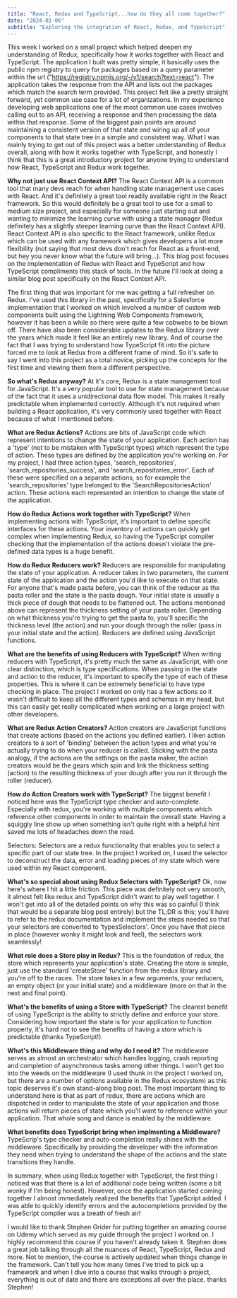 ```yaml
---
title: "React, Redux and TypeScript...how do they all come together?"
date: "2024-01-06"
subtitle: "Exploring the integration of React, Redux, and TypeScript"
---
```


This week I worked on a small project which helped deepen my understanding of Redux, specifically how it works together with React and TypeScript. The application I built was pretty simple, it basically uses the public npm registry to query for packages based on a query parameter within the url ("https://registry.npmjs.org/-/v1/search?text=react"). The application takes the response from the API and lists out the packages which match the search term provided. This project felt like a pretty straight forward, yet common use case for a lot of organizations. In my experience developing web applications one of the most common use cases involves calling out to an API, receiving a response and then processing the data within that response. Some of the biggest pain points are around maintaining a consistent version of that state and wiring up all of your components to that state tree in a simple and consistent way. What I was mainly trying to get out of this project was a better understanding of Redux overall, along with how it works together with TypeScript, and honestly I think that this is a great introductory project for anyone trying to understand how React, TypeScript and Redux work together.

**Why not just use React Context API?** The React Context API is a common tool that many devs reach for when handling state management use cases with React. And it's definitely a great tool readily available right in the React framework. So this would definitely be a great tool to use for a small to medium size project, and especially for someone just starting out and wanting to minimize the learning curve with using a state manager (Redux definitely has a slightly steeper learning curve than the React Context API). React Context API is also specific to the React framework, unlike Redux which can be used with any framework which gives developers a lot more flexibility (not saying that most devs don't reach for React as a front-end, but hey you never know what the future will bring...). This blog post focuses on the implementation of Redux with React and TypeScript and how TypeScript compliments this stack of tools. In the future I'll look at doing a similar blog post specifically on the React Context API.

The first thing that was important for me was getting a full refresher on Redux. I've used this library in the past, specifically for a Salesforce implementation that I worked on which involved a number of custom web components built using the Lightning Web Components framework, however it has been a while so there were quite a few cobwebs to be blown off. There have also been considerable updates to the Redux library over the years which made it feel like an entirely new library. And of course the fact that I was trying to understand how TypeScript fit into the picture forced me to look at Redux from a different frame of mind. So it's safe to say I went into this project as a total novice, picking up the concepts for the first time and viewing them from a different perspective.

**So what's Redux anyway?** At it's core, Redux is a state management tool for JavaScript. It's a very popular tool to use for state management because of the fact that it uses a unidirectional data flow model. This makes it really predictable when implemented correctly. Although it's not required when building a React application, it's very commonly used together with React because of what I mentioned before.

**What are Redux Actions?** Actions are bits of JavaScript code which represent intentions to change the state of your application. Each action has a 'type' (not to be mistaken with TypeScript types) which represent the type of action. These types are defined by the application you're working on. For my project, I had three action types, 'search_repositories', 'search_repositories_success', and 'search_repositories_error'. Each of these were specified on a separate actions, so for example the 'search_repositories' type belonged to the 'SearchRepositoriesAction' action. These actions each represented an intention to change the state of the application.

**How do Redux Actions work together with TypeScript?** When implementing actions with TypeScript, it's important to define specific interfaces for these actions. Your inventory of actions can quickly get complex when implementing Redux, so having the TypeScript compiler checking that the implementation of the actions doesn't violate the pre-defined data types is a huge benefit.

**How do Redux Reducers work?** Reducers are responsible for manipulating the state of your application. A reducer takes in two parameters, the current state of the application and the action you'd like to execute on that state. For anyone that's made pasta before, you can think of the reducer as the pasta roller and the state is the pasta dough. Your initial state is usually a thick piece of dough that needs to be flattened out. The actions mentioned above can represent the thickness setting of your pasta roller. Depending on what thickness you're trying to get the pasta to, you'll specific the thickness level (the action) and run your dough through the roller (pass in your initial state and the action). Reducers are defined using JavaScript functions.

**What are the benefits of using Reducers with TypeScript?** When writing reducers with TypeScript, it's pretty much the same as JavaScript, with one clear distinction, which is type specifications. When passing in the state and action to the reducer, it's important to specify the type of each of these properties. This is where it can be extremely beneficial to have type checking in place. The project I worked on only has a few actions so it wasn't difficult to keep all the different types and schemas in my head, but this can easily get really complicated when working on a large project with other developers.

**What are Redux Action Creators?** Action creators are JavaScript functions that create actions (based on the actions you defined earlier). I liken action creators to a sort of 'binding' between the action types and what you're actually trying to do when your reducer is called. Sticking with the pasta analogy, if the actions are the settings on the pasta maker, the action creators would be the gears which spin and link the thickness setting (action) to the resulting thickness of your dough after you run it through the roller (reducer).

**How do Action Creators work with TypeScript?** The biggest benefit I noticed here was the TypeScript type checker and auto-complete. Especially with redux, you're working with multiple components which reference other components in order to maintain the overall state. Having a squiggly line show up when something isn't quite right with a helpful hint saved me lots of headaches down the road.

Selectors: Selectors are a redux functionality that enables you to select a specific part of our state tree. In the project I worked on, I used the selector to deconstruct the data, error and loading pieces of my state which were used within my React component.

**What's so special about using Redux Selectors with TypeScript?** Ok, now here's where I hit a little friction. This piece was definitely not very smooth, it almost felt like redux and TypeScript didn't want to play well together. I won't get into all of the detailed points on why this was so painful (I think that would be a separate blog post entirely) but the TL;DR is this; you'll have to refer to the redux documentation and implement the steps needed so that your selectors are converted to 'typesSelectors'. Once you have that piece in place (however wonky it might look and feel), the selectors work seamlessly!

**What role does a Store play in Redux?** This is the foundation of redux, the store which represents your application's state. Creating the store is simple, just use the standard 'createStore' function from the redux library and you're off to the races. The store takes in a few arguments, your reducers, an empty object (or your initial state) and a middleware (more on that in the next and final point).

**What's the benefits of using a Store with TypeScript?** The clearest benefit of using TypeScript is the ability to strictly define and enforce your store. Considering how important the state is for your application to function properly, it's hard not to see the benefits of having a store which is predictable (thanks TypeScript!).

**What's this Middleware thing and why do I need it?** The middleware serves as almost an orchestrator which handles logging, crash reporting and completion of asynchronous tasks among other things. I won't get too into the weeds on the middleware (I used thunk in the project I worked on, but there are a number of options available in the Redux ecosystem) as this topic deserves it's own stand-along blog post. The most important thing to understand here is that as part of redux, there are actions which are dispatched in order to manipulate the state of your application and those actions will return pieces of state which you'll want to reference within your application. That whole song and dance is enabled by the middleware.

**What benefits does TypeScript bring when implmenting a Middleware?** TypeScrip's type checker and auto-completion really shines with the middleware. Specifically by providing the developer with the information they need when trying to understand the shape of the actions and the state transitions they handle.

In summary, when using Redux together with TypeScript, the first thing I noticed was that there is a lot of additional code being written (some a bit wonky if I'm being honest). However, once the application started coming together I almost immediately realized the benefits that TypeScript added. I was able to quickly identify errors and the autocompletions provided by the TypeScript compiler was a breath of fresh air!

I would like to thank Stephen Grider for putting together an amazing course on Udemy which served as my guide through the project I worked on. I highly recommend this course if you haven't already taken it. Stephen does a great job talking through all the nuances of React, TypeScript, Redux and more. Not to mention, the course is actively updated when things change in the framework. Can't tell you how many times I've tried to pick up a framework and when I dive into a course that walks through a project, everything is out of date and there are exceptions all over the place. thanks Stephen!
